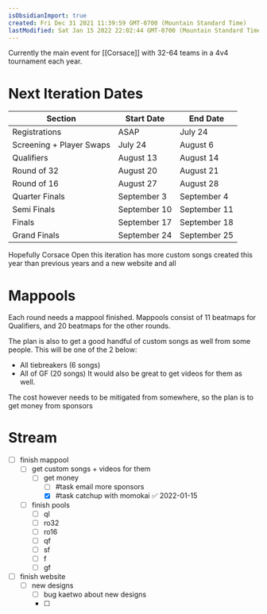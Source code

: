 ```yaml
---
isObsidianImport: true
created: Fri Dec 31 2021 11:39:59 GMT-0700 (Mountain Standard Time)
lastModified: Sat Jan 15 2022 22:02:44 GMT-0700 (Mountain Standard Time)
---
```

Currently the main event for [[Corsace]] with 32-64 teams in a 4v4 tournament each year.

# Next Iteration Dates
| Section                  | Start Date   | End Date     |
| ------------------------ | ------------ | ------------ |
| Registrations            | ASAP         | July 24      |
| Screening + Player Swaps | July 24      | August 6     |
| Qualifiers               | August 13    | August 14    |
| Round of 32              | August 20    | August 21    |
| Round of 16              | August 27    | August 28    |
| Quarter Finals           | September 3  | September 4  |
| Semi Finals              | September 10 | September 11 |
| Finals                   | September 17 | September 18 |
| Grand Finals             | September 24 | September 25 |

Hopefully Corsace Open this iteration has more custom songs created this year than previous years and a new website and all

# Mappools
Each round needs a mappool finished. Mappools consist of 11 beatmaps for Qualifiers, and 20 beatmaps for the other rounds.

The plan is also to get a good handful of custom songs as well from some people. This will be one of the 2 below:
- All tiebreakers (6 songs)
- All of GF (20 songs)
It would also be great to get videos for them as well.

The cost however needs to be mitigated from somewhere, so the plan is to get money from sponsors

# Stream
- [ ] finish mappool
	- [ ] get custom songs + videos for them
		- [ ] get money
			- [ ] #task email more sponsors
			- [x] #task catchup with momokai ✅ 2022-01-15
	- [ ] finish pools
		- [ ] ql
		- [ ] ro32
		- [ ] ro16
		- [ ] qf
		- [ ] sf
		- [ ] f
		- [ ] gf
- [ ] finish website
	- [ ] new designs
		- [ ] bug kaetwo about new designs
		- [ ] 